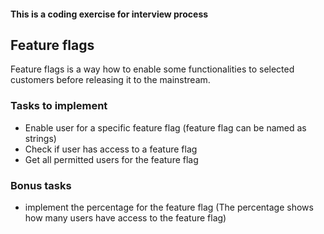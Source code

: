 #### This is a coding exercise for interview process

## Feature flags
Feature flags is a way how to enable some functionalities to selected customers before releasing it to the mainstream.

### Tasks to implement
* Enable user for a specific feature flag (feature flag can be named as strings)
* Check if user has access to a feature flag
* Get all permitted users for the feature flag

### Bonus tasks
* implement the percentage for the feature flag (The percentage shows how many users have access to the feature flag)
